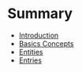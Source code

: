 # Summary

- [Introduction](./chapter_1.md)
- [Basics Concepts](./basic_concepts.md)
- [Entities](./entities.md)
- [Entries](./entries.md)
